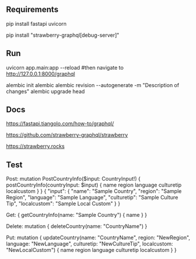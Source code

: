 ## Requirements
pip install fastapi uvicorn

pip install "strawberry-graphql[debug-server]"

## Run
uvicorn app.main:app --reload #then navigate to [http://127.0.0.1:8000/graphql ](http://127.0.0.1:8000/graphql)

alembic init alembic
alembic revision --autogenerate -m "Description of changes"
alembic upgrade head


## Docs
https://fastapi.tiangolo.com/how-to/graphql/

https://github.com/strawberry-graphql/strawberry

https://strawberry.rocks

## Test
Post:
mutation PostCountryInfo($input: CountryInput!) {
  postCountryInfo(countryInput: $input) {
    name
    region
    language
    culturetip
    localcustom
  }
}
{
  "input": {
    "name": "Sample Country",
    "region": "Sample Region",
    "language": "Sample Language",
    "culturetip": "Sample Culture Tip",
    "localcustom": "Sample Local Custom"
  }
}

Get:
{
  getCountryInfo(name: "Sample Country") {
    name
  }
}

Delete:
mutation {
  deleteCountry(name: "CountryName") 
}

Put:
mutation {
  updateCountry(name: "CountryName", region: "NewRegion", language: "NewLanguage", culturetip: "NewCultureTip", localcustom: "NewLocalCustom") {
    name
    region
    language
    culturetip
    localcustom
  }
}
